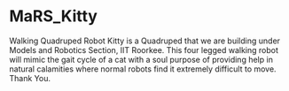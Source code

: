 # MaRS_Kitty
Walking Quadruped Robot
Kitty is a Quadruped that we are building under Models and Robotics Section, IIT Roorkee.
This four legged walking robot will mimic the gait cycle of a cat with a soul purpose of providing help in natural calamities where
normal robots find it extremely difficult to move.
Thank You.
